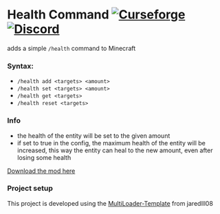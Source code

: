 # Health Command [![Curseforge](http://cf.way2muchnoise.eu/full_509942_downloads.svg)](https://www.curseforge.com/minecraft/mc-mods/health-command) [![Discord](https://img.shields.io/discord/639540436524072970?color=0a48c4&label=%20&logo=discord&logoColor=FFF)](https://discord.gg/bhUaWhq)  
  
   
adds a simple `/health` command to Minecraft  
  
  
### Syntax:
 - `/health add <targets> <amount>`
 - `/health set <targets> <amount>`
 - `/health get <targets>`
 - `/health reset <targets>`
   
### Info
 - the health of the entity will be set to the given amount
 - if set to true in the config, the maximum health of the entity will be increased, this way the entity can heal to the new amount, even after losing some health
  
  
[Download the mod here](https://www.curseforge.com/minecraft/mc-mods/health-command)

### Project setup
This project is developed using the [MultiLoader-Template](https://github.com/jaredlll08/MultiLoader-Template) from jaredlll08
